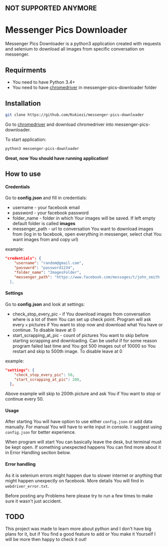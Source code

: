 ## NOT SUPPORTED ANYMORE
# Messenger Pics Downloader

Messenger Pics Downloader is a python3 application created with requests and selenium to download all images from specific conversation on messenger.

## Requirments

* You need to have Python 3.4+
* You need to have [chromedriver] in messenger-pics-downloader folder

## Installation

```sh
git clone https://github.com/Kukiezi/messenger-pics-downloader
```
Go to [chromedriver] and download chromedriver into messenger-pics-downloader. 

To start application:

```sh
python3 messenger-pics-downloader
```
<b>Great, now You should have running application!</b>

## How to use

#### Credentials

Go to <b>config.json</b> and fill in credentials:

  - username - your facebook email
  - password - your facebook password
  - folder_name - folder in which Your images will be saved. If left empty default folder is called <b>images</b>
  - messenger_path - url to conversation You want to download images from (log in to facebook, open everything in messenger, select chat You want images from and copy url)

example:

```json
"credentials": {
    "username": "random@gmail.com",
    "password": "password1234",
    "folder_name": "ImagesFolder",
    "messenger_path": "https://www.facebook.com/messages/t/john_smith
  },
```

#### Settings

Go to <b>config.json</b> and look at settings:

  - check_stop_every_pic - if You download images from conversation where is a lot of them You can set up check point. Program will ask every `x` pictures if You want to stop now and download what You have or continue. To disable leave at 0
  - start_scrapping_at_pic - count of pictures You want to skip before starting scrapping and downloading. Can be useful if for some reason program failed last time and You got 500 images out of 10000 so You restart and skip to 500th image. To disable leave at 0


example:

```json
"settings": {
    "check_stop_every_pic": 50,
    "start_scrapping_at_pic": 200,
  },
```
Above example will skip to 200th picture and ask You if You want to stop or continue every 50.

#### Usage

After starting You will have option to use either `config.json` or add data manually. For manual You will have to write input in console. I suggest using `config.json` for better experience.

When program will start You can basically leave the desk, but terminal must be kept open. If something unexpected happens You can find more about it in Error Handling section below.

#### Error handling

As it is selenium errors might happen due to slower internet or anything that might happen unexpectly on facebook. More details You will find in `webdriver_error.txt`. 

Before posting any Problems here please try to run a few times to make sure it wasn't just accident.

## TODO

This project was made to learn more about python and I don't have big plans for it, but if You find a good feature to add or You make it Yourself I will be more then happy to check it out!

   [chromedriver]: <https://sites.google.com/a/chromium.org/chromedriver/>

